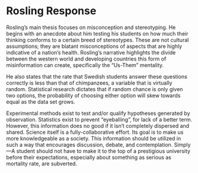 # Rosling Response

Rosling’s main thesis focuses on misconception and stereotyping. He begins with an anecdote about him testing his students on how much their thinking conforms to a certain breed of stereotypes. These are not cultural assumptions; they are blatant misconceptions of aspects that are highly indicative of a nation’s health. Rosling’s narrative highlights the divide between the western world and developing countries this form of misinformation can create, specifically the “Us-Them” mentality.

He also states that the rate that Swedish students answer these questions correctly is less than that of chimpanzees, a variable that is virtually random. Statistical research dictates that if random chance is only given two options, the probability of choosing either option will skew towards equal as the data set grows.

Experimental methods exist to test and/or qualify hypotheses generated by observation. Statistics exist to prevent “eyeballing”, for lack of a better term. However, this information does no good if it isn’t completely dispersed and shared.  Science itself is a fully-collaborative effort. Its goal is to make us more knowledgeable as a society.  This information should be utilized in such a way that encourages discussion, debate, and contemplation.  Simply—A student should not have to make it to the top of a prestigious university before their expectations, especially about something as serious as mortality rate, are subverted.
